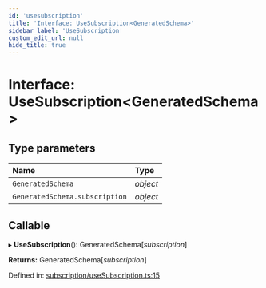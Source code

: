 ```yaml
---
id: 'usesubscription'
title: 'Interface: UseSubscription<GeneratedSchema>'
sidebar_label: 'UseSubscription'
custom_edit_url: null
hide_title: true
---
```


# Interface: UseSubscription<GeneratedSchema\>

## Type parameters

| Name                           | Type     |
| :----------------------------- | :------- |
| `GeneratedSchema`              | _object_ |
| `GeneratedSchema.subscription` | _object_ |

## Callable

▸ **UseSubscription**(): GeneratedSchema[*subscription*]

**Returns:** GeneratedSchema[*subscription*]

Defined in: [subscription/useSubscription.ts:15](https://github.com/gqless/gqless/blob/master/packages/react/src/subscription/useSubscription.ts#L15)
